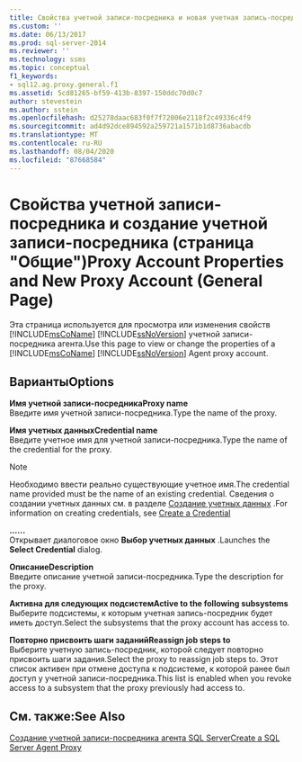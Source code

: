 ```yaml
---
title: Свойства учетной записи-посредника и новая учетная запись-посредник (страница "Общие") | Документация Майкрософт
ms.custom: ''
ms.date: 06/13/2017
ms.prod: sql-server-2014
ms.reviewer: ''
ms.technology: ssms
ms.topic: conceptual
f1_keywords:
- sql12.ag.proxy.general.f1
ms.assetid: 5cd81265-bf59-413b-8397-150ddc70d0c7
author: stevestein
ms.author: sstein
ms.openlocfilehash: d25278daac683f0f7f72006e2118f2c49336c4f9
ms.sourcegitcommit: ad4d92dce894592a259721a1571b1d8736abacdb
ms.translationtype: MT
ms.contentlocale: ru-RU
ms.lasthandoff: 08/04/2020
ms.locfileid: "87668584"
---
```

# <a name="proxy-account-properties-and-new-proxy-account-general-page"></a><span data-ttu-id="623d5-102">Свойства учетной записи-посредника и создание учетной записи-посредника (страница "Общие")</span><span class="sxs-lookup"><span data-stu-id="623d5-102">Proxy Account Properties and New Proxy Account (General Page)</span></span>
  <span data-ttu-id="623d5-103">Эта страница используется для просмотра или изменения свойств [!INCLUDE[msCoName](../../includes/msconame-md.md)] [!INCLUDE[ssNoVersion](../../includes/ssnoversion-md.md)] учетной записи-посредника агента.</span><span class="sxs-lookup"><span data-stu-id="623d5-103">Use this page to view or change the properties of a [!INCLUDE[msCoName](../../includes/msconame-md.md)] [!INCLUDE[ssNoVersion](../../includes/ssnoversion-md.md)] Agent proxy account.</span></span>  
  
## <a name="options"></a><span data-ttu-id="623d5-104">Варианты</span><span class="sxs-lookup"><span data-stu-id="623d5-104">Options</span></span>  
 <span data-ttu-id="623d5-105">**Имя учетной записи-посредника**</span><span class="sxs-lookup"><span data-stu-id="623d5-105">**Proxy name**</span></span>  
 <span data-ttu-id="623d5-106">Введите имя учетной записи-посредника.</span><span class="sxs-lookup"><span data-stu-id="623d5-106">Type the name of the proxy.</span></span>  
  
 <span data-ttu-id="623d5-107">**Имя учетных данных**</span><span class="sxs-lookup"><span data-stu-id="623d5-107">**Credential name**</span></span>  
 <span data-ttu-id="623d5-108">Введите учетное имя для учетной записи-посредника.</span><span class="sxs-lookup"><span data-stu-id="623d5-108">Type the name of the credential for the proxy.</span></span>  
  
> [!NOTE]  
>  <span data-ttu-id="623d5-109">Необходимо ввести реально существующие учетное имя.</span><span class="sxs-lookup"><span data-stu-id="623d5-109">The credential name provided must be the name of an existing credential.</span></span> <span data-ttu-id="623d5-110">Сведения о создании учетных данных см. в разделе [Создание учетных данных](../../relational-databases/security/authentication-access/create-a-credential.md) .</span><span class="sxs-lookup"><span data-stu-id="623d5-110">For information on creating credentials, see [Create a Credential](../../relational-databases/security/authentication-access/create-a-credential.md)</span></span>  
  
 <span data-ttu-id="623d5-111">**...**</span><span class="sxs-lookup"><span data-stu-id="623d5-111">**...**</span></span>  
 <span data-ttu-id="623d5-112">Открывает диалоговое окно **Выбор учетных данных** .</span><span class="sxs-lookup"><span data-stu-id="623d5-112">Launches the **Select Credential** dialog.</span></span>  
  
 <span data-ttu-id="623d5-113">**Описание**</span><span class="sxs-lookup"><span data-stu-id="623d5-113">**Description**</span></span>  
 <span data-ttu-id="623d5-114">Введите описание учетной записи-посредника.</span><span class="sxs-lookup"><span data-stu-id="623d5-114">Type the description for the proxy.</span></span>  
  
 <span data-ttu-id="623d5-115">**Активна для следующих подсистем**</span><span class="sxs-lookup"><span data-stu-id="623d5-115">**Active to the following subsystems**</span></span>  
 <span data-ttu-id="623d5-116">Выберите подсистемы, к которым учетная запись-посредник будет иметь доступ.</span><span class="sxs-lookup"><span data-stu-id="623d5-116">Select the subsystems that the proxy account has access to.</span></span>  
  
 <span data-ttu-id="623d5-117">**Повторно присвоить шаги заданий**</span><span class="sxs-lookup"><span data-stu-id="623d5-117">**Reassign job steps to**</span></span>  
 <span data-ttu-id="623d5-118">Выберите учетную запись-посредник, которой следует повторно присвоить шаги задания.</span><span class="sxs-lookup"><span data-stu-id="623d5-118">Select the proxy to reassign job steps to.</span></span> <span data-ttu-id="623d5-119">Этот список активен при отмене доступа к подсистеме, к которой ранее был доступ у учетной записи-посредника.</span><span class="sxs-lookup"><span data-stu-id="623d5-119">This list is enabled when you revoke access to a subsystem that the proxy previously had access to.</span></span>  
  
## <a name="see-also"></a><span data-ttu-id="623d5-120">См. также:</span><span class="sxs-lookup"><span data-stu-id="623d5-120">See Also</span></span>  
 [<span data-ttu-id="623d5-121">Создание учетной записи-посредника агента SQL Server</span><span class="sxs-lookup"><span data-stu-id="623d5-121">Create a SQL Server Agent Proxy</span></span>](create-a-sql-server-agent-proxy.md)  
  
  
